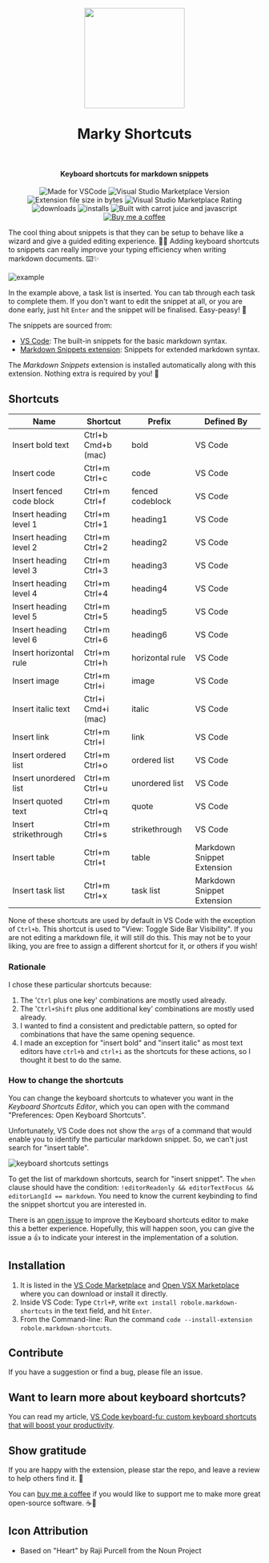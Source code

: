 <h1 align="center">
  <br>
    <img align="center" src="img/logo.png" width="200">
  <br>
	<br>
  Marky Shortcuts
  <br>
  <br>
</h1>
<h4 align="center">Keyboard shortcuts for markdown snippets</h4>

<p align="center">
<img src="https://img.shields.io/static/v1?logo=visual-studio-code&label=made%20for&message=VS%20Code&color=0000ff" alt="Made for VSCode">
<img src="https://img.shields.io/visual-studio-marketplace/v/robole.markdown-shortcuts?logo=visual-studio-code&color=ffa500" alt="Visual Studio Marketplace Version">
<img src="https://img.shields.io/static/v1?logo=visual-studio-code&label=size&message=12KB&color=008000"
alt="Extension file size in bytes">
<img src="https://img.shields.io/visual-studio-marketplace/r/robole.markdown-shortcuts?logo=visual-studio-code&color=yellow" alt="Visual Studio Marketplace Rating">
<img src="https://img.shields.io/visual-studio-marketplace/d/robole.markdown-shortcuts?logo=visual-studio-code&color=blue" alt="downloads"/>
<img src="https://img.shields.io/visual-studio-marketplace/i/robole.markdown-shortcuts?logo=visual-studio-code&color=blue" alt="installs"/>
<img src="https://img.shields.io/static/v1?label=built%20with&message=good%20vibrations%20%26%20javascript&color=violet" alt="Built with carrot juice and javascript"/>
<a href="https://ko-fi.com/roboleary"><img src="https://img.shields.io/badge/Buy%20me%20a%20coffee-$4-orange?logo=buy-me-a-coffee" alt="Buy me a coffee"></a>
</p>

The cool thing about snippets is that they can be setup to behave like a wizard and give a guided editing experience. 🧙‍♂️ Adding keyboard shortcuts to snippets can really improve your typing efficiency when writing markdown documents. ⌨️✨

![example](img/example.gif)

In the example above, a task list is inserted. You can tab through each task to complete them. If you don't want to edit the snippet at all, or you are done early, just hit `Enter` and the snippet will be finalised. Easy-peasy! 🙌

The snippets are sourced from:
- [VS Code](https://github.com/microsoft/vscode/blob/f74e473238aca7b79c08be761d99a0232838ca4c/extensions/markdown-basics/snippets/markdown.code-snippets):  The built-in snippets for the basic markdown syntax.
- [Markdown Snippets extension](https://marketplace.visualstudio.com/items?itemName=robole.markdown-snippets): Snippets for extended markdown syntax.

The *Markdown Snippets* extension is installed automatically along with this extension. Nothing extra is required by you! 🙂

## Shortcuts

| Name                     | Shortcut                       | Prefix           | Defined By                  |
|--------------------------|--------------------------------|------------------|-----------------------------|
| Insert bold text         | Ctrl+b <br>      Cmd+b (mac) | bold             | VS Code          |
| Insert code              | Ctrl+m Ctrl+c                  | code             | VS Code          |
| Insert fenced code block | Ctrl+m Ctrl+f                  | fenced codeblock | VS Code          |
| Insert heading level 1   | Ctrl+m Ctrl+1                  | heading1         | VS Code |
| Insert heading level 2   | Ctrl+m Ctrl+2                  | heading2         | VS Code |
| Insert heading level 3   | Ctrl+m Ctrl+3                  | heading3         | VS Code |
| Insert heading level 4   | Ctrl+m Ctrl+4                  | heading4         | VS Code |
| Insert heading level 5   | Ctrl+m Ctrl+5                  | heading5         | VS Code |
| Insert heading level 6   | Ctrl+m Ctrl+6                  | heading6         | VS Code |
| Insert horizontal rule   | Ctrl+m Ctrl+h                  | horizontal rule  | VS Code          |
| Insert image             | Ctrl+m Ctrl+i                  | image            | VS Code          |
| Insert italic text       | Ctrl+i <br>      Cmd+i (mac)  | italic           | VS Code          |
| Insert link              | Ctrl+m Ctrl+l                  | link             | VS Code          |
| Insert ordered list      | Ctrl+m Ctrl+o                  | ordered list     | VS Code          |
| Insert unordered list    | Ctrl+m Ctrl+u                  | unordered list   | VS Code          |
| Insert quoted text       | Ctrl+m Ctrl+q                  | quote            | VS Code          |
| Insert strikethrough     | Ctrl+m Ctrl+s                  | strikethrough    | VS Code |
| Insert table             | Ctrl+m Ctrl+t                  | table            | Markdown Snippet Extension |
| Insert task list         | Ctrl+m Ctrl+x                  | task list        | Markdown Snippet Extension |

None of these shortcuts are used by default in VS Code with the exception of `Ctrl+b`. This shortcut is used to "View: Toggle Side Bar Visibility". If you are not editing a markdown file, it will still do this. This may not be to your liking, you are free to assign a different shortcut for it, or others if you wish!

### Rationale

I chose these particular shortcuts because:
1. The '`Ctrl` plus one key' combinations are mostly used already.
1. The '`Ctrl+Shift` plus one additional key' combinations are mostly used already.
1. I wanted to find a consistent and predictable pattern, so opted for combinations that have the same opening sequence.
1. I made an exception for "insert bold" and "insert italic" as most text editors have `ctrl+b` and `ctrl+i` as the shortcuts for these actions, so I thought it best to do the same.

### How to change the shortcuts

You can change the keyboard shortcuts to whatever you want in the *Keyboard Shortcuts Editor*, which you can open with the command "Preferences: Open Keyboard Shortcuts".

Unfortunately, VS Code does not show the `args` of a command that would enable you to identify the particular markdown snippet. So, we can't just search for "insert table".

![keyboard shortcuts settings](img/settings.png)

To get the list of markdown shortcuts, search for "insert snippet". The `when` clause should have the condition: `!editorReadonly && editorTextFocus && editorLangId == markdown`. You need to know the current keybinding to find the snippet shortcut you are interested in.

There is an [open issue](https://github.com/microsoft/vscode/issues/84072) to improve the Keyboard shortcuts editor to make this a better experience. Hopefully, this will happen soon, you can give the issue a 👍 to indicate your interest in the implementation of a solution.

## Installation

1. It is listed in the [VS Code Marketplace](https://marketplace.visualstudio.com/items?itemName=robole.markdown-shortcuts) and [Open VSX Marketplace](https://open-vsx.org/extension/robole/markdown-shortcuts) where you can download or install it directly.
1. Inside VS Code: Type `Ctrl+P`, write `ext install robole.markdown-shortcuts` in the text field, and hit `Enter`.
1. From the Command-line: Run the command `code --install-extension robole.markdown-shortcuts`.

## Contribute

If you have a suggestion or find a bug, please file an issue.

## Want to learn more about keyboard shortcuts?

You can read my article, [VS Code keyboard-fu: custom keyboard shortcuts that will boost your productivity](https://www.roboleary.net/2022/02/28/vscode-keyboard-fu-custom-keyboard-shortcuts.html).

## Show gratitude

If you are happy with the extension, please star the repo, and leave a review to help others find it. 🌟

You can [buy me a coffee](https://ko-fi.com/roboleary) if you would like to support me to make more great open-source software. ☕🙏

## Icon Attribution

- Based on "Heart" by Raji Purcell from the Noun Project
